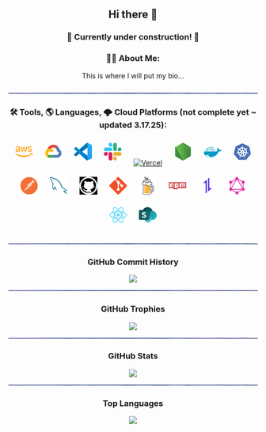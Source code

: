 <div align="center">


## Hi there 👋

<!--
These graphics are served from this OS app: https://gh-stats-gen.vercel.app/
-->

### 🚧 Currently under construction! 🚧

### 👨‍💻 About Me:
This is where I will put my bio...

<img src="images/waves.gif" height="2" width="100%">

### 🛠️ Tools, 🌎 Languages, 🌩️ Cloud Platforms (not complete yet ~ updated 3.17.25):
<a href="https://aws.amazon.com/" target="_blank"><img title="Amazon Web Services" width="36px" src="https://github.com/matthaneburger/matthaneburger/blob/main/images/techIcons/aws.svg" style="padding: 10px;" /></a>
<a href="https://cloud.google.com/" target="_blank"><img title="Google Cloud Platform" width="36px" src="https://github.com/matthaneburger/matthaneburger/blob/main/images/techIcons/googlecloud.svg" style="padding: 10px;" /></a>
<a href="https://code.visualstudio.com/" target="_blank"><img title="Visual Studio Code" width="36px" src="https://github.com/matthaneburger/matthaneburger/blob/main/images/techIcons/vscode-original.svg" style="padding: 10px;" /></a>
<a href="https://slack.com/" target="_blank"><img title="Slack" width="36px" src="https://github.com/matthaneburger/matthaneburger/blob/main/images/techIcons/slack-original.svg" style="padding: 10px;" /></a>
<a href="https://vercel.com/" target="_blank"><img title="Vercel" width="36px" src="https://github.com/matthaneburger/matthaneburger/blob/main/images/techIcons/vercel.ico" style="padding: 10px;" /></a>
<a href="https://nodejs.org/" target="_blank"><img title="Node.js" width="36px" src="https://github.com/matthaneburger/matthaneburger/blob/main/images/techIcons/nodejs-original.svg" style="padding: 10px;" /></a>
<a href="https://www.docker.com/" target="_blank"><img title="Docker" width="36px" src="https://github.com/matthaneburger/matthaneburger/blob/main/images/techIcons/docker-plain.svg" style="padding: 10px;" /></a>
<a href="https://kubernetes.io" target="_blank"><img title="Kubernetes" width="36px" src="https://github.com/matthaneburger/matthaneburger/blob/main/images/techIcons/kubernetes-plain.svg" style="padding: 10px;" /></a>
<a href="https://www.postman.com/" target="_blank"><img title="Postman" width="36px" src="https://github.com/matthaneburger/matthaneburger/blob/main/images/techIcons/postman-original.svg" style="padding: 10px;" /></a>
<a href="https://www.mysql.com/" target="_blank"><img title="MySQL" width="36px" src="https://github.com/matthaneburger/matthaneburger/blob/main/images/techIcons/mysql-original.svg" style="padding: 10px;" /></a>
<a href="https://github.com/" target="_blank"><img title="GitHub" width="36px" src="https://github.com/matthaneburger/matthaneburger/blob/main/images/techIcons/github_icon.png" style="padding: 10px;" /></a>
<a href="https://git-scm.com/" target="_blank"><img title="Git" width="36px" src="https://github.com/matthaneburger/matthaneburger/blob/main/images/techIcons/git-original.svg" style="padding: 10px;" /></a>
<a href="https://brew.sh/" target="_blank"><img title="Homebrew" width="36px" src="https://github.com/matthaneburger/matthaneburger/blob/main/images/techIcons/homebrew-original.svg" style="padding: 10px;" /></a>
<a href="https://www.npmjs.com/" target="_blank"><img title="Node Package Manager" width="36px" src="https://github.com/matthaneburger/matthaneburger/blob/main/images/techIcons/npm-original-wordmark.svg" style="padding: 10px;" /></a>
<a href="https://axios-http.com/" target="_blank"><img title="Axios HTTP" width="36px" src="https://github.com/matthaneburger/matthaneburger/blob/main/images/techIcons/axios-plain.svg" style="padding: 10px;" /></a>
<a href="https://graphql.org/" target="_blank"><img title="GraphQL" width="36px" src="https://github.com/matthaneburger/matthaneburger/blob/main/images/techIcons/graphql-plain.svg" style="padding: 10px;" /></a>
<a href="https://reactjs.org/" target="_blank"><img title="React" width="36px" src="https://github.com/matthaneburger/matthaneburger/blob/main/images/techIcons/react-original.svg" style="padding: 10px;" /></a>
<a href="https://sharepoint.com/" target="_blank"><img title="SharePoint" width="36px" src="https://github.com/matthaneburger/matthaneburger/blob/main/images/techIcons/ms-sharepoint.svg" style="padding: 10px;" /></a>

<img src="images/waves.gif" height="2" width="100%">

### GitHub Commit History

<img src="https://github-readme-activity-graph.vercel.app/graph?username=matthaneburger&theme=react-dark&hide_title=true&line=39D353&color=39D353">

<img src="images/waves.gif" height="2" width="100%">

### GitHub Trophies
<img src="https://github-profile-trophy.vercel.app/?username=matthaneburger&theme=tokyonight&no-frame=true&row=1&column=4&rank=SSS,SS,S,AAA,AA,A,B" width="700px">

<img src="images/waves.gif" height="2" width="100%">

### GitHub Stats

<img src="https://github-readme-stats.vercel.app/api?username=matthaneburger&theme=nightowl&show_icons=true&hide_border=false&count_private=true&rank_icon=github$hide_title=true" width="500px"/>

<img src="images/waves.gif" height="2" width="100%">

### Top Languages

<img src="https://github-readme-stats.vercel.app/api/top-langs/?username=matthaneburger&theme=tokyonight&show_icons=true&hide_border=false&layout=compact&hide_title=true" width="700px">
